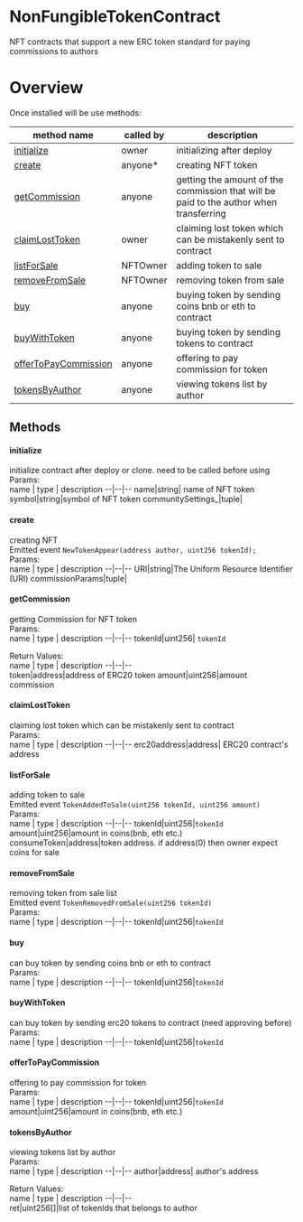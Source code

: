 # NonFungibleTokenContract
NFT contracts that support a new ERC token standard for paying commissions to authors

# Overview

Once installed will be use methods:

<table>
<thead>
	<tr>
		<th>method name</th>
		<th>called by</th>
		<th>description</th>
	</tr>
</thead>
<tbody>
	<tr>
		<td><a href="#initialize">initialize</a></td>
		<td>owner</td>
		<td>initializing after deploy</td>
	</tr>
    <tr>
		<td><a href="#create">create</a></td>
		<td>anyone<span>&#42;</span></td>
		<td>creating NFT token</td>
	</tr>
    <tr>
		<td><a href="#getcommission">getCommission</a></td>
		<td>anyone</td>
		<td>getting the amount of the commission that will be paid to the author when transferring</td>
	</tr>
    <tr>
		<td><a href="#claimlosttoken">claimLostToken</a></td>
		<td>owner</td>
		<td>claiming lost token which can be mistakenly sent to contract</td>
	</tr>
    <tr>
		<td><a href="#listforsale">listForSale</a></td>
		<td>NFTOwner</td>
		<td>adding token to sale</td>
	</tr>
    <tr>
		<td><a href="#removefromsale">removeFromSale</a></td>
		<td>NFTOwner</td>
		<td>removing token from sale</td>
	</tr>
    <tr>
		<td><a href="#buy">buy</a></td>
		<td>anyone</td>
		<td>buying token by sending coins bnb or eth to contract</td>
	</tr>
	<tr>
		<td><a href="#buywithtoken">buyWithToken</a></td>
		<td>anyone</td>
		<td>buying token by sending tokens to contract</td>
	</tr>
    <tr>
		<td><a href="#offertopaycommission">offerToPayCommission</a></td>
		<td>anyone</td>
		<td>offering to pay commission for token</td>
	</tr>
    <tr>
		<td><a href="#tokensbyauthor">tokensByAuthor</a></td>
		<td>anyone</td>
		<td>viewing tokens list by author</td>
	</tr>
</tbody>
</table>

## Methods

#### initialize
initialize contract after deploy or clone. need to be called before using<br>
Params:<br>
name  | type | description
--|--|--
name|string| name of NFT token
symbol|string|symbol of NFT token
communitySettings_|tuple|
    
#### create
creating NFT <br>
Emitted event `NewTokenAppear(address author, uint256 tokenId);`<br>
Params:<br>
name  | type | description
--|--|--
URI|string|The Uniform Resource Identifier (URI)
commissionParams|tuple|

#### getCommission
getting Commission for NFT token<br>
Params:<br>
name  | type | description
--|--|--
tokenId|uint256| `tokenId`

Return Values:<br>
name  | type | description
--|--|--   
token|address|address of ERC20 token
amount|uint256|amount commission
    
#### claimLostToken
claiming lost token which can be mistakenly sent to contract<br>
Params:<br>
name  | type | description
--|--|--
erc20address|address| ERC20 contract's address

#### listForSale
adding token to sale<br>
Emitted event `TokenAddedToSale(uint256 tokenId, uint256 amount)`<br>
Params:<br>
name  | type | description
--|--|--
tokenId|uint256|`tokenId`
amount|uint256|amount in coins(bnb, eth etc.)
consumeToken|address|token address. if address(0) then owner expect coins for sale

#### removeFromSale
removing token from sale list<br>
Emitted event `TokenRemovedFromSale(uint256 tokenId)`<br>
Params:<br>
name  | type | description
--|--|--
tokenId|uint256|`tokenId`

#### buy
can buy token by sending coins bnb or eth to contract<br>
Params:<br>
name  | type | description
--|--|--
tokenId|uint256|`tokenId`

#### buyWithToken
can buy token by sending erc20 tokens to contract (need approving before)<br>
Params:<br>
name  | type | description
--|--|--
tokenId|uint256|`tokenId`

#### offerToPayCommission
offering to pay commission for token<br>
Params:<br>
name  | type | description
--|--|--
tokenId|uint256|`tokenId`
amount|uint256|amount in coins(bnb, eth etc.)

#### tokensByAuthor
viewing tokens list by author<br>
Params:<br>
name  | type | description
--|--|--
author|address| author's address

Return Values:<br>
name  | type | description
--|--|--   
ret|uint256[]|list of tokenIds that belongs to author

